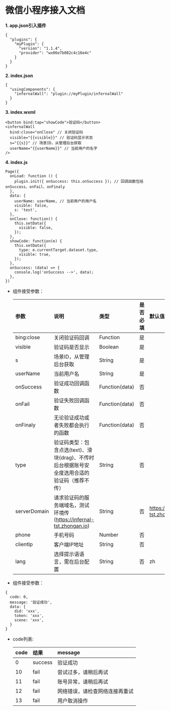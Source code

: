 # 微信小程序接入文档

**1. app.json引入插件**

```
{
  "plugins": {
    "myPlugin": {
      "version": "1.1.4",
      "provider": "wx06e7b082c4c16e4c"
    }
  }
}
```

**2. index.json**

```
{
  "usingComponents": {
    "infernalWall": "plugin://myPlugin/infernalWall"
  }
}
```
**3. index.wxml**

```
<button bind:tap="showCode">验证码</button>
<infernalWall
  bind:close="onClose" // 关闭验证码
  visible="{{visible}}" // 验证码显示状态
  s="{{s}}" // 场景ID，从管理后台获取
  userName="{{userName}}" // 当前用户的名字
/>
```

**4. index.js**

```
Page({
  onLoad: function () {
    plugin.init({ onSuccess: this.onSuccess }); // 回调函数包括onSuccess、onFail、onFinaly
  },
  data: {
    userName: userName, // 当前用户的用户名
    visible: false,
    s: 'test',
  },
  onClose: function() {
    this.setData({
      visible: false,
    });
  },
  showCode: function(e) {
    this.setData({
      type: e.currentTarget.dataset.type,
      visible: true,
    });
  },
  onSuccess: (data) => {
    console.log('onSuccess -->', data);
  },
})
```

* 组件接受参数：

  | 参数 | 说明 | 类型 | 是否必填 | 默认值 | 版本 |
    |:---|:---|:---|:---|:---|:---|
  | bing:close | 关闭验证码回调  | Function | 是 |  |  |
  | visible  | 验证码是否显示 | Boolean | 是 | | |
  | s | 场景ID，从管理后台获取 | String  | 是 | |  |
  | userName  | 当前用户名  | String  | 是 | |  |
  | onSuccess | 验证成功回调函数 | Function(data)  | 否 | |  |
  | onFail  | 验证失败回调函数 | Function(data)  | 否 | |  |
  | onFinaly  | 无论验证成功或者失败都会执行的函数 | Function(data)  | 否 | | |
  | type | 验证码类型：包含点选(text)、滑块(drag)、不传时后台根据账号安全度选用合适的验证码（推荐不传）| String | 否 | | 1.0.0- |
  | serverDomain  | 请求验证码的服务端域名，测试环境传(https://infernal-tst.zhongan.io)  | String  | 否 | https://infernal-tst.zhongan.io | 1.0.1 |
  | phone  | 手机号码 | Number  | 否 | | |
  | clientIp  | 客户端IP地址 | String  | 否 | | |
  | lang  | 选择提示语语言，需在后台配置 | String  | 否 | zh | |

* 组件接受参数：

```
{
  code: 0,
  message: '验证成功',
  data: {
    did: 'xxx',
    token: 'xxx',
    scene: 'xxx',
  }
}
```

* code列表:
  
  | code | 结果 | message |
  |:---|:---|:---|
  | 0   |  success | 验证成功 |
  | 10  | fail | 尝试过多，请稍后再试 |
  | 11  | fail | 账号异常，请稍后再试 |
  | 12  | fail | 网络错误，请检查网络连接再重试 |
  | 13  | fail | 用户取消操作 |